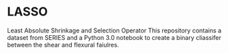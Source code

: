 # LASSO
Least Absolute Shrinkage and Selection Operator
This repository contains a dataset from SERIES and a Python 3.0 notebook to create a binary cliassifer between the shear and flexural faiulres.
